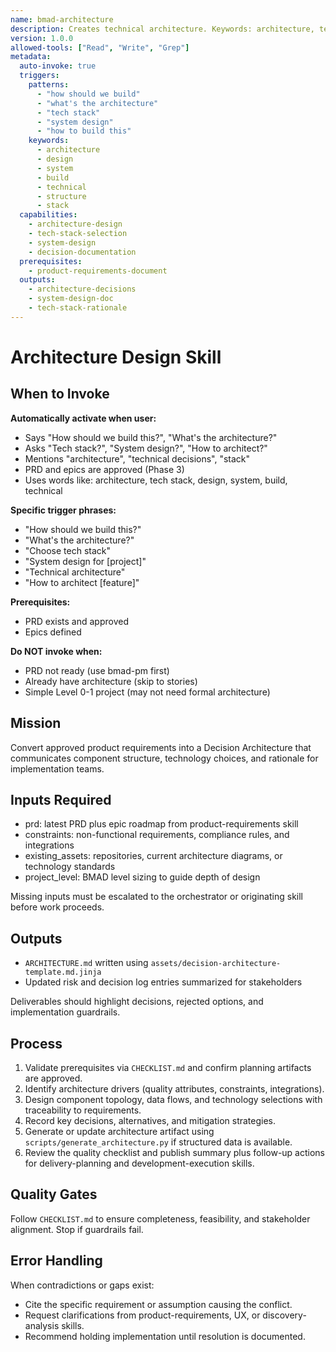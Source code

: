 ```yaml
---
name: bmad-architecture
description: Creates technical architecture. Keywords: architecture, tech stack, design, system design, build, technical, structure.
version: 1.0.0
allowed-tools: ["Read", "Write", "Grep"]
metadata:
  auto-invoke: true
  triggers:
    patterns:
      - "how should we build"
      - "what's the architecture"
      - "tech stack"
      - "system design"
      - "how to build this"
    keywords:
      - architecture
      - design
      - system
      - build
      - technical
      - structure
      - stack
  capabilities:
    - architecture-design
    - tech-stack-selection
    - system-design
    - decision-documentation
  prerequisites:
    - product-requirements-document
  outputs:
    - architecture-decisions
    - system-design-doc
    - tech-stack-rationale
---
```


# Architecture Design Skill

## When to Invoke

**Automatically activate when user:**
- Says "How should we build this?", "What's the architecture?"
- Asks "Tech stack?", "System design?", "How to architect?"
- Mentions "architecture", "technical decisions", "stack"
- PRD and epics are approved (Phase 3)
- Uses words like: architecture, tech stack, design, system, build, technical

**Specific trigger phrases:**
- "How should we build this?"
- "What's the architecture?"
- "Choose tech stack"
- "System design for [project]"
- "Technical architecture"
- "How to architect [feature]"

**Prerequisites:**
- PRD exists and approved
- Epics defined

**Do NOT invoke when:**
- PRD not ready (use bmad-pm first)
- Already have architecture (skip to stories)
- Simple Level 0-1 project (may not need formal architecture)

## Mission
Convert approved product requirements into a Decision Architecture that communicates component structure, technology choices, and rationale for implementation teams.

## Inputs Required
- prd: latest PRD plus epic roadmap from product-requirements skill
- constraints: non-functional requirements, compliance rules, and integrations
- existing_assets: repositories, current architecture diagrams, or technology standards
- project_level: BMAD level sizing to guide depth of design

Missing inputs must be escalated to the orchestrator or originating skill before work proceeds.

## Outputs
- `ARCHITECTURE.md` written using `assets/decision-architecture-template.md.jinja`
- Updated risk and decision log entries summarized for stakeholders

Deliverables should highlight decisions, rejected options, and implementation guardrails.

## Process
1. Validate prerequisites via `CHECKLIST.md` and confirm planning artifacts are approved.
2. Identify architecture drivers (quality attributes, constraints, integrations).
3. Design component topology, data flows, and technology selections with traceability to requirements.
4. Record key decisions, alternatives, and mitigation strategies.
5. Generate or update architecture artifact using `scripts/generate_architecture.py` if structured data is available.
6. Review the quality checklist and publish summary plus follow-up actions for delivery-planning and development-execution skills.

## Quality Gates
Follow `CHECKLIST.md` to ensure completeness, feasibility, and stakeholder alignment. Stop if guardrails fail.

## Error Handling
When contradictions or gaps exist:
- Cite the specific requirement or assumption causing the conflict.
- Request clarifications from product-requirements, UX, or discovery-analysis skills.
- Recommend holding implementation until resolution is documented.
